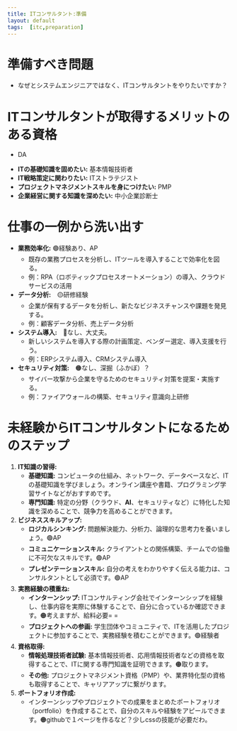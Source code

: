 ```yaml
---
title: ITコンサルタント:準備
layout: default
tags:  [itc,preparation]
---
```


# 準備すべき問題

- なぜとシステムエンジニアではなく、ITコンサルタントをやりたいですか？


# ITコンサルタントが取得するメリットのある資格

- DA

* **ITの基礎知識を固めたい:** 基本情報技術者
* **IT戦略策定に関わりたい:** ITストラテジスト
* **プロジェクトマネジメントスキルを身につけたい:** PMP
* **企業経営に関する知識を深めたい:** 中小企業診断士


# 仕事の一例から洗い出す
[](\ITC-eg)

* **業務効率化:** 🟢経験あり、AP
    * 既存の業務プロセスを分析し、ITツールを導入することで効率化を図る。
    * 例：RPA（ロボティックプロセスオートメーション）の導入、クラウドサービスの活用
* **データ分析:**　🟡研修経験
    * 企業が保有するデータを分析し、新たなビジネスチャンスや課題を発見する。
    * 例：顧客データ分析、売上データ分析
* **システム導入:**　🔴なし、大丈夫。
    * 新しいシステムを導入する際の計画策定、ベンダー選定、導入支援を行う。
    * 例：ERPシステム導入、CRMシステム導入
* **セキュリティ対策:**　🟠なし、深掘（ふかぼ）？
    * サイバー攻撃から企業を守るためのセキュリティ対策を提案・実施する。
    * 例：ファイアウォールの構築、セキュリティ意識向上研修


# 未経験からITコンサルタントになるためのステップ

1. **IT知識の習得:**
   * **基礎知識:** コンピュータの仕組み、ネットワーク、データベースなど、ITの基礎知識を学びましょう。オンライン講座や書籍、プログラミング学習サイトなどがおすすめです。
   * **専門知識:** 特定の分野（クラウド、**AI**、セキュリティなど）に特化した知識を深めることで、競争力を高めることができます。
2. **ビジネススキルアップ:**
   * **ロジカルシンキング:** 問題解決能力、分析力、論理的な思考力を養いましょう。🟢AP
   * **コミュニケーションスキル:** クライアントとの関係構築、チームでの協働に不可欠なスキルです。🟢AP
   * **プレゼンテーションスキル:** 自分の考えをわかりやすく伝える能力は、コンサルタントとして必須です。🟢AP
3. **実務経験の積重ね:**
   * **インターンシップ:** ITコンサルティング会社でインターンシップを経験し、仕事内容を実際に体験することで、自分に合っているか確認できます。🟠考えますが、給料必要= =
   * **プロジェクトへの参画:** 学生団体やコミュニティで、ITを活用したプロジェクトに参加することで、実務経験を積むことができます。🟢経験者
4. **資格取得:**
   * **情報処理技術者試験:** 基本情報技術者、応用情報技術者などの資格を取得することで、ITに関する専門知識を証明できます。🟠取ります。
   * **その他:** プロジェクトマネジメント資格（PMP）や、業界特化型の資格も取得することで、キャリアアップに繋がります。
5. **ポートフォリオ作成:**
   * インターンシップやプロジェクトでの成果をまとめたポートフォリオ（portfolio）を作成することで、自分のスキルや経験をアピールできます。🟠githubで１ページを作るなど？少しcssの技能が必要だわ。